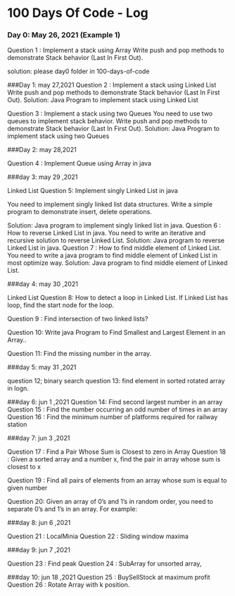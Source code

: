 # 100 Days Of Code - Log

### Day 0: May 26, 2021 (Example 1)

Question 1 : Implement a stack using Array
Write push and pop methods to demonstrate Stack behavior (Last In First Out).

solution: please day0 folder in 100-days-of-code

###Day 1: may 27,2021
Question 2 : Implement a stack using Linked List
Write push and pop methods to demonstrate Stack behavior (Last In First Out).
Solution: Java Program to implement stack using Linked List

Question 3 : Implement a stack using two Queues
You need to use two queues to implement stack behavior. Write push and pop methods to demonstrate Stack behavior (Last In First Out).
Solution: Java Program to implement stack using two Queues

###Day 2: may 28,2021

Question 4 : Implement Queue using Array in java

###day 3: may 29 ,2021

Linked List
Question 5: Implement singly Linked List in java

You need to implement singly linked list data structures. Write a simple program to demonstrate insert, delete operations.

Solution: Java program to implement singly linked list in java.
Question 6 : How to reverse Linked List in java.
You need to write an iterative and recursive solution to reverse Linked List.
Solution: Java program to reverse Linked List in java.
Question 7 : How to find middle element of Linked List.
You need to write a java program to find middle element of Linked List in most optimize way.
Solution: Java program to find middle element of Linked List.

###day 4: may 30 ,2021

Linked List
Question 8: How to detect a loop in Linked List. If Linked List has loop, find the start node for the loop.

Question 9 : Find intersection of two linked lists?

Question 10:  Write java Program to Find Smallest and Largest Element in an Array..

Question 11: Find the missing number in the array.

###day 5: may 31 ,2021

question 12; binary search 
question 13: find element in sorted rotated array in logn.

###day 6: jun 1 ,2021
Question 14: Find second largest number in an array
Question 15 : Find the number occurring an odd number of times in an array
Question 16 : Find the minimum number of platforms required for railway station

###day 7: jun 3 ,2021

Question 17 : Find a Pair Whose Sum is Closest to zero in Array
Question 18 : Given a sorted array and a number x, find the pair in array whose sum is closest to x

Question 19 : Find all pairs of elements from an array whose sum is equal to given number

Question 20: Given an array of 0’s and 1’s in random order, you need to separate 0’s and 1’s in an array.
For example:

###day 8: jun 6 ,2021

 Question 21 :  LocalMinia 
 Question 22 : Sliding window maxima

###day 9: jun 7 ,2021

Question 23 : Find peak
Question 24 : SubArray for unsorted array,


###day 10: jun 18 ,2021
Question 25 : BuySellStock at maximum profit
Question 26 : Rotate Array with k position.








